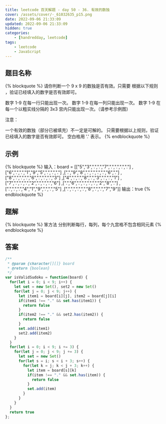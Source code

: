 ```yaml
---
title: leetcode 百天解题 - day 50 - 36. 有效的数独
cover: /assets/cover/·_61032635_p15.png
date: 2022-09-06 21:33:09
updated: 2022-09-06 21:33:09
hidden: true
categories:
    - [handredday, leetcode]
tags:
    - leetcode
    - JavaScript
---
```


## 题目名称

{% blockquote %}
请你判断一个 9 x 9 的数独是否有效。只需要 根据以下规则 ，验证已经填入的数字是否有效即可。

数字 1-9 在每一行只能出现一次。
数字 1-9 在每一列只能出现一次。
数字 1-9 在每一个以粗实线分隔的 3x3 宫内只能出现一次。（请参考示例图）
 

注意：

一个有效的数独（部分已被填充）不一定是可解的。
只需要根据以上规则，验证已经填入的数字是否有效即可。
空白格用 '.' 表示。
{% endblockquote %}

## 示例

{% blockquote %}
输入：board = 
[["5","3",".",".","7",".",".",".","."]
,["6",".",".","1","9","5",".",".","."]
,[".","9","8",".",".",".",".","6","."]
,["8",".",".",".","6",".",".",".","3"]
,["4",".",".","8",".","3",".",".","1"]
,["7",".",".",".","2",".",".",".","6"]
,[".","6",".",".",".",".","2","8","."]
,[".",".",".","4","1","9",".",".","5"]
,[".",".",".",".","8",".",".","7","9"]]
输出：true
{% endblockquote %}


## 题解

{% blockquote %}
笨方法
分别判断每行，每列，每个九宫格不包含相同元素
{% endblockquote %}

## 答案

~~~js
/**
 * @param {character[][]} board
 * @return {boolean}
 */
var isValidSudoku = function(board) {
  for(let i = 0; i < 9; i++) {
    let set = new Set(), set2 = new Set()
    for(let j = 0; j < 9; j++) {
      let item1 = board[i][j], item2 = board[j][i]
      if(item1 !== "." && set.has(item1)) {
        return false
      }
      if(item2 !== "." && set2.has(item2)) {
        return false
      }
      set.add(item1)
      set2.add(item2)
    }
  }
  for(let i = 0; i < 9; i += 3) {
    for(let j = 0; j < 9; j += 3) {
      let set = new Set()
      for(let s = i; s < i + 3; s++) {
        for(let k = j; k < j + 3; k++) {
          let item = board[s][k]
          if(item !== "." && set.has(item)) {
            return false
          }
          set.add(item)
        }
      }
    }
  }
  return true
};
~~~